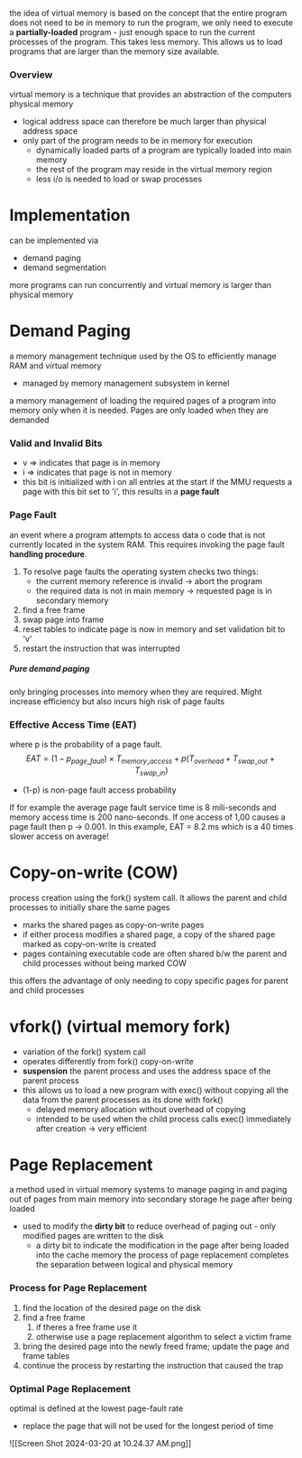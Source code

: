 the idea of virtual memory is based on the concept that the entire program does not need to be in memory to run the program, we only need to execute a **partially-loaded** program - just enough space to run the current processes of the program. This  takes less memory. This allows us to load programs that are larger than the memory size available. 

### Overview
virtual memory is a technique that provides an abstraction of the computers physical memory 
- logical address space can therefore be much larger than physical address space
- only part of the program needs to be in memory for execution
	- dynamically loaded parts of a program are typically loaded into main memory
	- the rest of the program may reside in the virtual memory region 
	- less i/o is needed to load or swap processes 

# Implementation 
can be implemented via 
- demand paging
- demand segmentation

more programs can run concurrently and virtual memory is larger than physical memory 


# Demand Paging 
a memory management technique used by the OS to efficiently manage RAM and virtual memory 
- managed by memory management subsystem in kernel

a memory management of loading the required pages of a program into memory only when it is needed. Pages are only loaded when they are demanded 

### Valid and Invalid Bits
- v => indicates that page is in memory 
- i => indicates that page is not in memory 
- this bit is initialized with i on all entries at the start 
if the MMU requests a page with this bit set to 'i', this results in a **page fault**

### Page Fault 
an event where a program attempts to access data o code that is not currently located in the system RAM. This requires invoking the page fault **handling procedure**. 

1. To resolve page faults the operating system checks two things:
	-  the current memory reference is invalid -> abort the program 
	-  the required data is not in main memory -> requested page is in secondary memory 
2. find a free frame
3. swap page into frame
4. reset tables to indicate page is now in memory and set validation bit to 'v'
5. restart the instruction that was interrupted

##### Pure demand paging
only bringing processes into memory when they are required. Might increase efficiency but also incurs high risk of page faults 

### Effective Access Time (EAT)
 where p is the probability of a page fault. 
$$EAT = (1-p_{page\_fault}) \times T_{memory\_access} + p(T_{overhead} + T_{swap\_out}+T_{swap\_in})$$       
- (1-p) is non-page fault access probability

If for example the average page fault service time is 8 mili-seconds and memory access time is 200 nano-seconds. If one access of 1,00 causes a page fault then p -> 0.001. In this example, EAT = 8.2 ms which is a 40 times slower access on average! 

# Copy-on-write (COW)
process creation using the fork() system call. It allows the parent and child processes to initially share the same pages 
- marks the shared pages as copy-on-write pages
- if either process modifies a shared page, a copy of the shared page marked as copy-on-write is created 
- pages containing executable code are often shared b/w the parent and child processes without being marked COW 

this offers the advantage of only needing to copy specific pages for parent and child processes 

# vfork() (virtual memory fork)
- variation of the fork() system call
- operates differently from fork() copy-on-write 
-  **suspension** the parent process and uses the address space of the parent process 
- this allows us to load a new program with exec() without copying all the data from the parent processes as its done with fork() 
	- delayed memory allocation without overhead of copying 
	- intended to be used when the child process calls exec() immediately after creation -> very efficient 

# Page Replacement 
a method used in virtual memory systems to manage paging in and paging out of pages from main memory into secondary storage he page after being loaded 
- used to modify the **dirty bit** to reduce overhead of paging out - only modified pages are written to the disk 
	- a dirty bit to indicate the modification in the page after being loaded into the cache memory 
the process of page replacement completes the separation between logical and physical memory 

### Process for Page Replacement 
1. find the location of the desired page on the disk
2. find a free frame 
	1. if theres a free frame use it
	2. otherwise use a page replacement algorithm to select a victim frame 
3. bring the desired page into the newly freed frame; update the page and frame tables
4. continue the process by restarting the instruction that caused the trap 

### Optimal Page Replacement 
optimal is defined at the lowest page-fault rate 
- replace the page that will not be used for the longest period of time

![[Screen Shot 2024-03-20 at 10.24.37 AM.png]]


